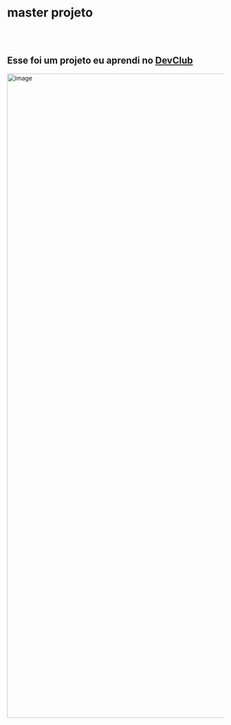 <h1>master projeto</h1>
<br>
<br>
<h2>Esse foi um projeto eu aprendi no <a href="https://rodolfmori.com.br/devclub">DevClub</a></h2>

<img width="1704" height="1500" alt="image" src="https://github.com/user-attachments/assets/1446325e-8ddc-4c96-a770-d08f41842050" />
